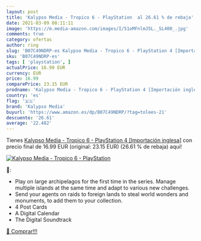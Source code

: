 ```yaml
---
layout: post
title: 'Kalypso Media - Tropico 6 - PlayStation  al 26.61 % de rebaja'
date: 2021-03-09 08:11:11
image: 'https://m.media-amazon.com/images/I/51oMFnlmJ5L._SL400_.jpg'
comments: true
category: ofertas
author: ring
slug: 'B07C49NDRP-es Kalypso Media - Tropico 6 - PlayStation 4 [Importación...'
sku: 'B07C49NDRP-es'
tags: [ 'playstation', ]
actualPrice: 16.99 EUR
currency: EUR
price: 16.99
comparePrice: 23.15 EUR
prodname: 'Kalypso Media - Tropico 6 - PlayStation 4 [Importación inglesa]'
country: 'es'
flag: '🇪🇸'
brand: 'Kalypso Media'
buyurl: 'https://www.amazon.es/dp/B07C49NDRP/?tag=tolees-21'
descuento: '26.61'
average: '22.482'
---
```


Tienes [Kalypso Media - Tropico 6 - PlayStation 4 [Importación inglesa]](https://www.amazon.es/dp/B07C49NDRP/?tag=tolees-21) con precio final de  16.99 EUR (original: 23.15 EUR) (26.61 %  de rebaja) aqui!

[![Kalypso Media - Tropico 6 - PlayStation ](https://m.media-amazon.com/images/I/51oMFnlmJ5L._SL400_.jpg)](https://www.amazon.es/dp/B07C49NDRP/?tag=tolees-21)

🔎:

- Play on large archipelagos for the first time in the series. Manage multiple islands at the same time and adapt to various new challenges.
- Send your agents on raids to foreign lands to steal world wonders and monuments, to add them to your collection.
- 4 Post Cards
- A Digital Calendar
- The Digital Soundtrack

[🛒 Comprar!!!](https://www.amazon.es/dp/B07C49NDRP/?tag=tolees-21)

